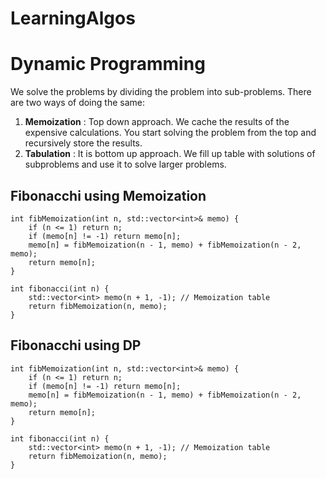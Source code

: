# LearningAlgos

# Dynamic Programming

We solve the problems by dividing the problem into sub-problems. There are two ways of doing the same:
1. **Memoization** : Top down approach. We cache the results of the expensive calculations. You start solving the problem from the top and recursively store the results.
2. **Tabulation** : It is bottom up approach. We fill up table with solutions of subproblems and use it to solve larger problems.

## Fibonacchi using Memoization
```
int fibMemoization(int n, std::vector<int>& memo) {
    if (n <= 1) return n;
    if (memo[n] != -1) return memo[n];
    memo[n] = fibMemoization(n - 1, memo) + fibMemoization(n - 2, memo);
    return memo[n];
}

int fibonacci(int n) {
    std::vector<int> memo(n + 1, -1); // Memoization table
    return fibMemoization(n, memo);
}
```

## Fibonacchi using DP

```
int fibMemoization(int n, std::vector<int>& memo) {
    if (n <= 1) return n;
    if (memo[n] != -1) return memo[n];
    memo[n] = fibMemoization(n - 1, memo) + fibMemoization(n - 2, memo);
    return memo[n];
}

int fibonacci(int n) {
    std::vector<int> memo(n + 1, -1); // Memoization table
    return fibMemoization(n, memo);
}
```
